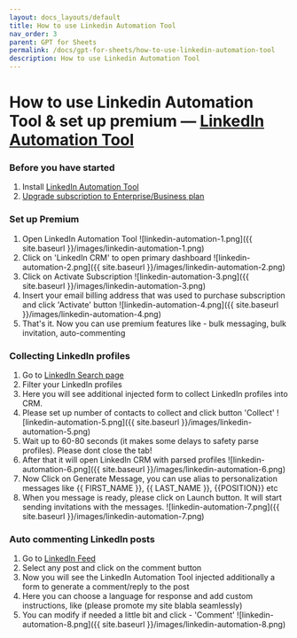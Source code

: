 ```yaml
---
layout: docs_layouts/default
title: How to use Linkedin Automation Tool
nav_order: 3
parent: GPT for Sheets
permalink: /docs/gpt-for-sheets/how-to-use-linkedin-automation-tool
description: How to use Linkedin Automation Tool
---
```


# How to use Linkedin Automation Tool & set up premium — <a href="/lead-generation-linkedin/" target="_blank">LinkedIn Automation Tool</a>


### Before you have started
1. Install <a href="https://chromewebstore.google.com/detail/ai-chatgpt-lead-generatio/elgfcjbemdchphggeegglnmjoagoeial?utm_source=pricing_page" target="_blank">LinkedIn Automation Tool</a>
2. <a href="/lead-generation-linkedin/" target="_blank">Upgrade subscription to Enterprise/Business plan</a>


### Set up Premium
1. Open LinkedIn Automation Tool
    ![linkedin-automation-1.png]({{ site.baseurl }}/images/linkedin-automation-1.png)
2. Click on 'LinkedIn CRM' to open primary dashboard
   ![linkedin-automation-2.png]({{ site.baseurl }}/images/linkedin-automation-2.png)
3. Click on Activate Subscription
   ![linkedin-automation-3.png]({{ site.baseurl }}/images/linkedin-automation-3.png)
4. Insert your email billing address that was used to purchase subscription and click 'Activate' button
   ![linkedin-automation-4.png]({{ site.baseurl }}/images/linkedin-automation-4.png)
5. That's it. Now you can use premium features like - bulk messaging, bulk invitation, auto-commenting


### Collecting LinkedIn profiles
1. Go to <a href="https://www.linkedin.com/search/results/people/?origin=SWITCH_SEARCH_VERTICAL"> LinkedIn Search page </a>
2. Filter your LinkedIn profiles
3. Here you will see additional injected form to collect LinkedIn profiles into CRM.
4. Please set up number of contacts to collect and click button 'Collect'
   ![linkedin-automation-5.png]({{ site.baseurl }}/images/linkedin-automation-5.png)
5. Wait up to 60-80 seconds (it makes some delays to safety parse profiles). Please dont close the tab!
6. After that it will open LinkedIn CRM with parsed profiles
![linkedin-automation-6.png]({{ site.baseurl }}/images/linkedin-automation-6.png)
7. Now Click on Generate Message, you can use alias to personalization messages like {{ FIRST_NAME }}, {{ LAST_NAME }}, {{POSITION}} etc
8. When you message is ready, please click on Launch button. It will start sending invitations with the messages.
   ![linkedin-automation-7.png]({{ site.baseurl }}/images/linkedin-automation-7.png)


### Auto commenting LinkedIn posts
1. Go to <a href="https://www.linkedin.com/feed/"> LinkedIn Feed</a>
2. Select any post and click on the comment button
3. Now you will see the LinkedIn Automation Tool injected additionally a form to generate a comment/reply to the post
4. Here you can choose a language for response and add custom instructions, like (please promote my site blabla seamlessly)
5. You can modify if needed a little bit and click - 'Comment'
   ![linkedin-automation-8.png]({{ site.baseurl }}/images/linkedin-automation-8.png)